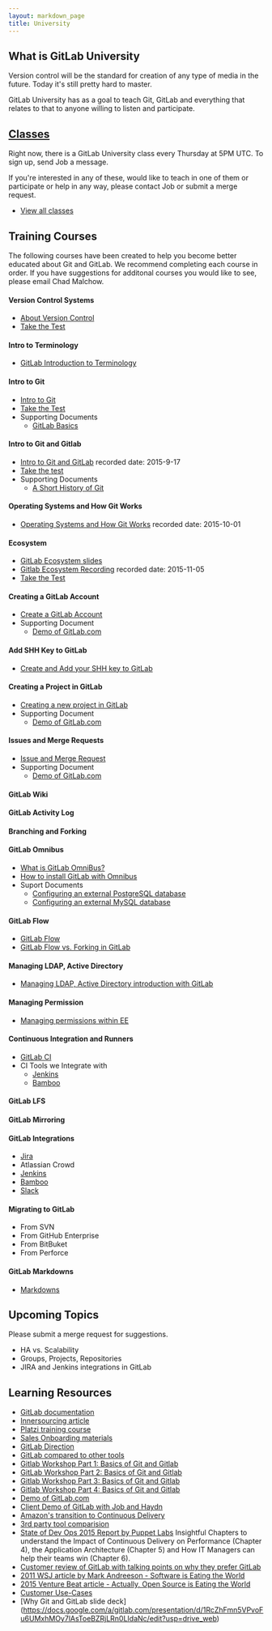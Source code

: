 ```yaml
---
layout: markdown_page
title: University
---
```


## What is GitLab University

Version control will be the standard for creation of any type of media in the
future. Today it's still pretty hard to master.

GitLab University has as a goal to teach Git, GitLab and everything that relates
to that to anyone willing to listen and participate.

## [Classes](/university/classes)

Right now, there is a GitLab University class every Thursday at 5PM UTC.
To sign up, send Job a message.

If you're interested in any of these, would like to teach in one of them or
participate or help in any way, please contact Job or submit a merge request.

- [View all classes](/university/classes)

## Training Courses
The following courses have been created to help you become better educated about Git and GitLab.  We recommend completing each course in order.  If you have suggestions for additonal courses you would like to see, please email Chad Malchow.

#### Version Control Systems
- [About Version Control](https://docs.google.com/presentation/d/16sX7hUrCZyOFbpvnrAFrg6tVO5_yT98IgdAqOmXwBho/edit#slide=id.g72f2e4906_2_29)
- [Take the Test](http://goo.gl/forms/8H8SNcH70T)

#### Intro to Terminology
- [GitLab Introduction to Terminology](https://about.gitlab.com/2015/05/18/simple-words-for-a-gitlab-newbie/)

#### Intro to Git
- [Intro to Git](https://www.codeschool.com/account/courses/try-git)
- [Take the Test](http://goo.gl/forms/GgWF1T5Ceg)
- Supporting Documents
    * [GitLab Basics](http://doc.gitlab.com/ce/gitlab-basics/README.html)

#### Intro to Git and Gitlab
- [Intro to Git and GitLab](https://drive.google.com/a/gitlab.com/file/d/0B41DBToSSIG_ZWlYa3AxeDBtYVk/view?usp=sharing) recorded date: 2015-9-17
- [Take the test](http://goo.gl/forms/9PnmhiNzEa)
- Supporting Documents
    * [A Short History of Git](http://git-scm.com/book/en/v2/Getting-Started-A-Short-History-of-Git)

#### Operating Systems and How Git Works
- [Operating Systems and How Git Works](https://drive.google.com/a/gitlab.com/file/d/0B41DBToSSIG_OVYxVFJDOGI3Vzg/view?usp=sharing) recorded date: 2015-10-01

#### Ecosystem
- [GitLab Ecosystem slides](https://docs.google.com/presentation/d/1vCU-NbZWz8NTNK8Vu3y4zGMAHb5DpC8PE5mHtw1PWfI/edit)
- [Gitlab Ecosystem Recording](https://drive.google.com/a/gitlab.com/file/d/0B41DBToSSIG_N0gzbEFMOVNkLWc/view?usp=sharing) recorded date: 2015-11-05
- [Take the Test](http://goo.gl/forms/5Vrf3CE0iC)

#### Creating a GitLab Account
- [Create a GitLab Account](https://courses.platzi.com/classes/git-gitlab/concepto/first-steps/create-an-account-on-gitlab/material/)
- Supporting Document
    * [Demo of GitLab.com](https://www.youtube.com/watch?v=WaiL5DGEMR4)

#### Add SHH Key to GitLab
- [Create and Add your SHH key to GitLab](https://www.youtube.com/watch?v=54mxyLo3Mqk)

#### Creating a Project in GitLab
- [Creating a new project in GitLab](https://www.youtube.com/watch?v=7p0hrpNaJ14)
- Supporting Document
    * [Demo of GitLab.com](https://www.youtube.com/watch?v=WaiL5DGEMR4)

#### Issues and Merge Requests
- [Issue and Merge Request](https://www.youtube.com/watch?v=raXvuwet78M)
- Supporting Document
    * [Demo of GitLab.com](https://www.youtube.com/watch?v=WaiL5DGEMR4)
    
#### GitLab Wiki

#### GitLab Activity Log

#### Branching and Forking

#### GitLab Omnibus
- [What is GitLab OmniBus?](https://www.youtube.com/watch?v=XTmpKudd-Oo)
- [How to install GitLab with Omnibus](https://www.youtube.com/watch?v=Q69YaOjqNhg)
- Suport Documents
    * [Configuring an external PostgreSQL database](https://gitlab.com/gitlab-org/omnibus-gitlab/blob/master/README.md#using-a-non-packaged-postgresql-database-management-server)
    * [Configuring an external MySQL database](https://gitlab.com/gitlab-org/omnibus-gitlab/blob/master/README.md#using-a-mysql-database-management-server-enterprise-edition-only)

#### GitLab Flow
- [GitLab Flow](https://about.gitlab.com/2014/09/29/gitlab-flow/)
- [GitLab Flow vs. Forking in GitLab](https://www.youtube.com/watch?v=UGotqAUACZA)

#### Managing LDAP, Active Directory
- [Managing LDAP, Active Directory introduction with GitLab](https://www.youtube.com/watch?v=HPMjM-14qa8)

#### Managing Permission
- [Managing permissions within EE](https://www.youtube.com/watch?v=DjUoIrkiNuM)

#### Continuous Integration and Runners
- [GitLab CI](https://about.gitlab.com/gitlab-ci/)
- CI Tools we Integrate with
    * [Jenkins](http://doc.gitlab.com/ee/integration/jenkins.html)
    * [Bamboo](https://gitlab.com/gitlab-org/gitlab-ce/blob/master/doc/project_services/bamboo.md)

#### GitLab LFS 

#### GitLab Mirroring

#### GitLab Integrations
- [Jira](http://doc.gitlab.com/ee/integration/jira.html)
- Atlassian Crowd
- [Jenkins](http://doc.gitlab.com/ee/integration/jenkins.html)
- [Bamboo](https://gitlab.com/gitlab-org/gitlab-ce/blob/master/doc/project_services/bamboo.md)
- [Slack](https://gitlab.com/gitlab-org/gitlab-ce/blob/master/doc/integration/slack.md)

#### Migrating to GitLab
- From SVN
- From GitHub Enterprise
- From BitBuket
- From Perforce

#### GitLab Markdowns
- [Markdowns](http://doc.gitlab.com/ce/markdown/markdown.html)

## Upcoming Topics

Please submit a merge request for suggestions.

- HA vs. Scalability
- Groups, Projects, Repositories
- JIRA and Jenkins integrations in GitLab

## Learning Resources

- [GitLab documentation](http://doc.gitlab.com/)
- [Innersourcing article](https://about.gitlab.com/2014/09/05/innersourcing-using-the-open-source-workflow-to-improve-collaboration-within-an-organization/)
- [Platzi training course](https://courses.platzi.com/courses/git-gitlab/)
- [Sales Onboarding materials](https://about.gitlab.com/handbook/sales-onboarding/)
- [GitLab Direction](https://about.gitlab.com/direction/)
- [GitLab compared to other tools](https://about.gitlab.com/comparison/)
- [Gitlab Workshop Part 1: Basics of Git and Gitlab](https://courses.platzi.com/classes/git-gitlab/concepto/part-1/part-1/material/)
- [GitLab Workshop Part 2: Basics of Git and Gitlab](https://courses.platzi.com/classes/git-gitlab/concepto/part-1/part-23370/material/)
- [Gitlab Workshop Part 3: Basics of Git and Gitlab](https://courses.platzi.com/classes/git-gitlab/concepto/part-1/part-3/material/)
- [Gitlab Workshop Part 4: Basics of Git and Gitlab](https://courses.platzi.com/classes/git-gitlab/concepto/part-1/part-4/material/)
- [Demo of GitLab.com](https://www.youtube.com/watch?v=WaiL5DGEMR4)
- [Client Demo of GitLab with Job and Haydn](https://gitlabmeetings.webex.com/cmp3000/webcomponents/jsp/docshow/closewindow.jsp)
- [Amazon's transition to Continuous Delivery](https://www.youtube.com/watch?v=esEFaY0FDKc)
- [3rd party tool comparision](http://technologyconversations.com/2015/10/16/github-vs-gitlabs-vs-bitbucket-server-formerly-stash/)
- [State of Dev Ops 2015 Report by Puppet Labs](https://puppetlabs.com/sites/default/files/2015-state-of-devops-report.pdf) Insightful Chapters to understand the Impact of Continuous Delivery on Performance (Chapter 4), the Application Architecture (Chapter 5) and How IT Managers can help their teams win (Chapter 6).
- [Customer review of GitLab with talking points on why they prefer GitLab](https://www.enovate.co.uk/web-design-blog/2015/11/25/gitlab-review/)
- [2011 WSJ article by Mark Andreeson - Software is Eating the World](http://www.wsj.com/articles/SB10001424053111903480904576512250915629460)
- [2015 Venture Beat article - Actually, Open Source is Eating the World](http://venturebeat.com/2015/12/06/its-actually-open-source-software-thats-eating-the-world/)
- [Customer Use-Cases](https://about.gitlab.com/handbook/use-cases/)
- [Why Git and GitLab slide deck] (https://docs.google.com/a/gitlab.com/presentation/d/1RcZhFmn5VPvoFu6UMxhMOy7lAsToeBZRjLRn0LIdaNc/edit?usp=drive_web)